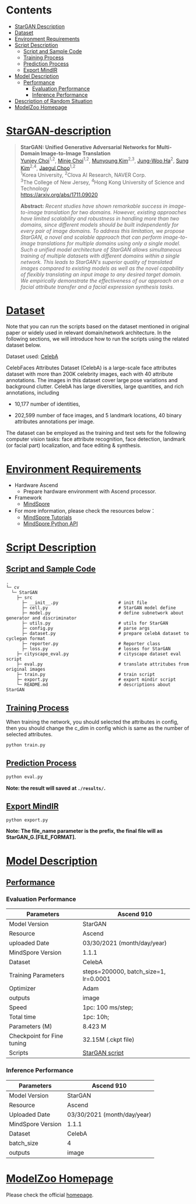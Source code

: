 # Contents

- [StarGAN Description](#StarGAN-description)
- [Dataset](#dataset)
- [Environment Requirements](#environment-requirements)
- [Script Description](#script-description)
    - [Script and Sample Code](#script-and-sample-code)
    - [Training Process](#training-process)
    - [Prediction Process](#prediction-process)
    - [Export MindIR](#export-mindir)
- [Model Description](#model-description)
    - [Performance](#performance)  
        - [Evaluation Performance](#evaluation-performance)
        - [Inference Performance](#evaluation-performance)
- [Description of Random Situation](#description-of-random-situation)
- [ModelZoo Homepage](#modelzoo-homepage)

# [StarGAN-description](#contents)

> **StarGAN: Unified Generative Adversarial Networks for Multi-Domain Image-to-Image Translation**<br>
> [Yunjey Choi](https://github.com/yunjey)<sup>1,2</sup>, [Minje Choi](https://github.com/mjc92)<sup>1,2</sup>, [Munyoung Kim](https://www.facebook.com/munyoung.kim.1291)<sup>2,3</sup>, [Jung-Woo Ha](https://www.facebook.com/jungwoo.ha.921)<sup>2</sup>, [Sung Kim](https://www.cse.ust.hk/~hunkim/)<sup>2,4</sup>, [Jaegul Choo](https://sites.google.com/site/jaegulchoo/)<sup>1,2</sup>    <br/>
> <sup>1</sup>Korea University, <sup>2</sup>Clova AI Research, NAVER Corp. <br>
> <sup>3</sup>The College of New Jersey, <sup>4</sup>Hong Kong University of Science and Technology <br/>
> https://arxiv.org/abs/1711.09020 <br>
>
> **Abstract:** *Recent studies have shown remarkable success in image-to-image translation for two domains. However, existing approaches have limited scalability and robustness in handling more than two domains, since different models should be built independently for every pair of image domains. To address this limitation, we propose StarGAN, a novel and scalable approach that can perform image-to-image translations for multiple domains using only a single model. Such a unified model architecture of StarGAN allows simultaneous training of multiple datasets with different domains within a single network. This leads to StarGAN's superior quality of translated images compared to existing models as well as the novel capability of flexibly translating an input image to any desired target domain. We empirically demonstrate the effectiveness of our approach on a facial attribute transfer and a facial expression synthesis tasks.*

# [Dataset](#contents)

Note that you can run the scripts based on the dataset mentioned in original paper or widely used in relevant domain/network architecture. In the following sections, we will introduce how to run the scripts using the related dataset below.

Dataset used: [CelebA](<http://mmlab.ie.cuhk.edu.hk/projects/CelebA.html>)

CelebFaces Attributes Dataset (CelebA) is a large-scale face attributes dataset with more than 200K celebrity images, each with 40 attribute annotations. The images in this dataset cover large pose variations and background clutter. CelebA has large diversities, large quantities, and rich annotations, including

- 10,177 number of identities,

- 202,599 number of face images, and 5 landmark locations, 40 binary attributes annotations per image.

The dataset can be employed as the training and test sets for the following computer vision tasks: face attribute recognition, face detection, landmark (or facial part) localization, and face editing & synthesis.

# [Environment Requirements](#contents)

- Hardware Ascend
    - Prepare hardware environment with Ascend processor.
- Framework
    - [MindSpore](https://www.mindspore.cn/install/en)
- For more information, please check the resources below：
    - [MindSpore Tutorials](https://www.mindspore.cn/tutorials/en/master/index.html)
    - [MindSpore Python API](https://www.mindspore.cn/docs/api/en/master/index.html)

# [Script Description](#contents)

## [Script and Sample Code](#contents)

```text
.
└─ cv
  └─ StarGAN
    ├─ src
      ├─ __init__.py                       # init file
      ├─ cell.py                           # StarGAN model define
      ├─ model.py                          # define subnetwork about generator and discriminator
      ├─ utils.py                          # utils for StarGAN
      ├─ config.py                         # parse args
      ├─ dataset.py                        # prepare celebA dataset to cyclegan format
      ├─ reporter.py                       # Reporter class
      ├─ loss.py                           # losses for StarGAN
    ├─ cityscape_eval.py                   # cityscape dataset eval script
    ├─ eval.py                             # translate attritubes from original images
    ├─ train.py                            # train script
    ├─ export.py                           # export mindir script
    └─ README.md                           # descriptions about StarGAN
```

## [Training Process](#contents)

When training the network, you should selected the attributes in config, then you should change the c_dim in config which is same as the number of selected attributes.

```bash
python train.py
```

## [Prediction Process](#contents)

```bash
python eval.py
```

**Note: the result will saved at `./results/`.**

## [Export MindIR](#contents)

```bash
python export.py
```

**Note: The file_name parameter is the prefix, the final file will as StarGAN_G.[FILE_FORMAT].**

# [Model Description](#contents)

## [Performance](#contents)

### Evaluation Performance

| Parameters                 | Ascend 910                                                     |
| -------------------------- | ----------------------------------------------------------- |
| Model Version              | StarGAN                                                     |
| Resource                   | Ascend                                                      |
| uploaded Date              | 03/30/2021 (month/day/year)                                 |
| MindSpore Version          | 1.1.1                                                       |
| Dataset                    | CelebA                                                      |
| Training Parameters        | steps=200000, batch_size=1, lr=0.0001                        |
| Optimizer                  | Adam                                                        |
| outputs                    | image                                                       |
| Speed                      | 1pc: 100 ms/step;                                           |
| Total time                 | 1pc: 10h;                                                 |
| Parameters (M)             | 8.423  M                                                   |
| Checkpoint for Fine tuning | 32.15M (.ckpt file)                                            |
| Scripts                    | [StarGAN script](https://gitee.com/mindspore/mindspore/tree/master/model_zoo/research/cv/StarGAN) |

### Inference Performance

| Parameters          | Ascend 910                      |
| ------------------- | --------------------------- |
| Model Version       | StarGAN                  |
| Resource            | Ascend                  |
| Uploaded Date       | 03/30/2021 (month/day/year) |
| MindSpore Version   | 1.1.1                       |
| Dataset             | CelebA                    |
| batch_size          | 4                          |
| outputs             | image                      |

# [ModelZoo Homepage](#contents)

Please check the official [homepage](https://gitee.com/mindspore/mindspore/tree/master/model_zoo).
